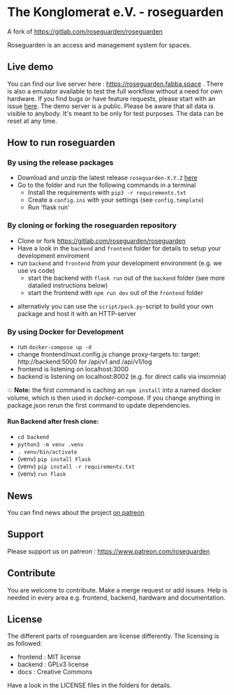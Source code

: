 # The Konglomerat e.V. - roseguarden

A fork of https://gitlab.com/roseguarden/roseguarden

Roseguarden is an access and management system for spaces.

## Live demo

You can find our live server here : https://roseguarden.fabba.space .
There is also a emulator available to test the full workflow without a need for own hardware.
If you find bugs or have feature requests, please start with an issue [here](https://gitlab.com/roseguarden/roseguarden/-/issues). 
The demo server is a public. Please be aware that all data is visible to anybody.
It's meant to be only for test purposes. The data can be reset at any time. 

## How to run roseguarden

### By using the release packages

* Download and unzip the latest release `roseguarden-X.Y.Z` [here](https://gitlab.com/roseguarden/roseguarden/-/releases) 
* Go to the folder and run the following commands in a terminal
    * Install the requirements with `pip3 -r requirements.txt`
    * Create a `config.ini` with your settings (see `config.template`) 
    * Run 'flask run'

### By cloning or forking the roseguarden repository

* Clone or fork https://gitlab.com/roseguarden/roseguarden 
* Have a look in the `backend` and `frontend` folder for details to setup your development enviroment
* run `backend` and `frontend` from your development environment (e.g. we use vs code)
    * start the backend with `flask run` out of the `backend` folder (see more datailed instructions below)
    * start the frontend with `npm run dev` out of the `frontend` folder
+ alternativly you can use the `script/pack.py`-script to build your own package and host it with an HTTP-server

### By using Docker for Development
* run `docker-compose up -d`
* change frontend/nuxt.config.js change proxy-targets to: target: http://backend:5000 for /api/v1 and /api/v1/log
* frontend is listening on localhost:3000
* backend is listening on localhost:8002 (e.g. for direct calls via insomnia)

:boom: **Note:** the first command is caching an `npm install` into a named docker volume, which is then used in docker-compose. If you change anything in package.json rerun the first command to update dependencies.

#### Run Backend after fresh clone:
* `cd backend`
* `python3 -m venv .venv`
* `. venv/bin/activate`
* (venv) `pip install Flask`
* (venv) `pip install -r requirements.txt`
* (venv) `run flask`

## News

You can find news about the project [on patreon](https://www.patreon.com/roseguarden)

## Support 

Please support us on patreon : https://www.patreon.com/roseguarden 

## Contribute

You are welcome to contribute. Make a merge request or add issues.
Help is needed in every area e.g. frontend, backend, hardware and documentation.

## License

The different parts of roseguarden are license differently.
The licensing is as followed:

* frontend : MIT license
* backend : GPLv3 license
* docs : Creative Commons

Have a look in the LICENSE files in the folders for details.
